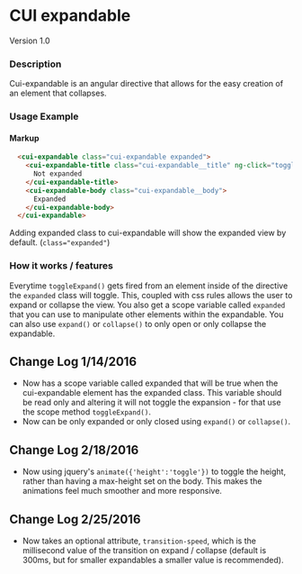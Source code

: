 # CUI expandable
Version 1.0


### Description
Cui-expandable is an angular directive that allows for the easy creation of an element that collapses.

### Usage Example
#### Markup
```html
  <cui-expandable class="cui-expandable expanded">
    <cui-expandable-title class="cui-expandable__title" ng-click="toggleExpand()">
      Not expanded
    </cui-expandable-title>
    <cui-expandable-body class="cui-expandable__body">
      Expanded
    </cui-expandable-body>
  </cui-expandable>
```

Adding expanded class to cui-expandable will show the expanded view by default. (`class="expanded"`)

### How it works / features
Everytime `toggleExpand()` gets fired from an element inside of the directive the `expanded` class will toggle. This, coupled with css rules allows the user to expand or collapse the view. You also get a scope variable called `expanded` that you can use to manipulate other elements within the expandable.
You can also use `expand()` or `collapse()` to only open or only collapse the expandable.

## Change Log 1/14/2016

* Now has a scope variable called expanded that will be true when the cui-expandable element has the expanded class. This variable should be read only and altering it will not toggle the expansion - for that use the scope method `toggleExpand()`.
* Now can be only expanded or only closed using `expand()` or `collapse()`.

## Change Log 2/18/2016

* Now using jquery's `animate({'height':'toggle'})` to toggle the height, rather than having a max-height set on the body. This makes the animations feel much smoother and more responsive.

## Change Log 2/25/2016

* Now takes an optional attribute, `transition-speed`, which is the millisecond value of the transition on expand / collapse (default is 300ms, but for smaller expandables a smaller value is recommended).
